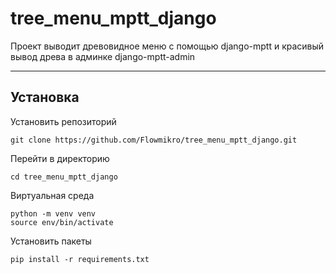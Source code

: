 # tree_menu_mptt_django
Проект выводит древовидное меню с помощью django-mptt и красивый вывод древа в админке django-mptt-admin
___
## Установка
Установить репозиторий
```
git clone https://github.com/Flowmikro/tree_menu_mptt_django.git
```
Перейти в директорию
```
cd tree_menu_mptt_django
```
Виртуальная среда
```
python -m venv venv
source env/bin/activate
```
Установить пакеты
```
pip install -r requirements.txt
```
